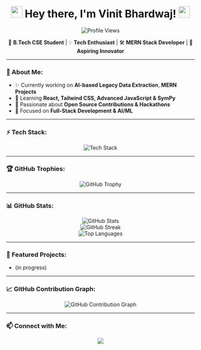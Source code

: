 
<h1 align="center">
  <img src="https://media.giphy.com/media/hvRJCLFzcasrR4ia7z/giphy.gif" width="30px"/>  
  Hey there, I'm Vinit Bhardwaj! 
  <img src="https://media.giphy.com/media/hvRJCLFzcasrR4ia7z/giphy.gif" width="30px"/>
</h1>

<p align="center">
  <img src="https://komarev.com/ghpvc/?username=vinit0730&label=Profile+Views&color=brightgreen&style=flat-square" alt="Profile Views" />
</p>

<p align="center">
  🚀 <b>B.Tech CSE Student</b> | 💡 <b>Tech Enthusiast</b> | 🛠 <b>MERN Stack Developer</b> | 🎯 <b>Aspiring Innovator</b>
</p>

---

### 🌟 About Me:
- ✨ Currently working on **AI-based Legacy Data Extraction**, **MERN Projects**
- 🎨 Learning **React, Tailwind CSS, Advanced JavaScript & SymPy**
- 🚀 Passionate about **Open Source Contributions & Hackathons**
- 🎯 Focused on **Full-Stack Development & AI/ML**

---

### ⚡ Tech Stack:
<p align="center">
  <img src="https://skillicons.dev/icons?i=java,python,javascript,react,nodejs,express,mongodb,git,github,tailwind,postman,html,css" alt="Tech Stack" />
</p>

---

### 🏆 GitHub Trophies:
<p align="center">
  <img src="https://github-profile-trophy.vercel.app/?username=vinit0730&theme=radical&no-frame=true&margin-w=5" alt="GitHub Trophy" />
</p>

---

### 📊 GitHub Stats:
<p align="center">
  <img src="https://github-readme-stats.vercel.app/api?username=vinit0730&show_icons=true&theme=radical" alt="GitHub Stats" />
  <br>
  <img src="https://github-readme-streak-stats.herokuapp.com/?user=vinit0730&theme=radical" alt="GitHub Streak" />
  <br>
  <img src="https://github-readme-stats.vercel.app/api/top-langs/?username=vinit0730&layout=compact&theme=radical" alt="Top Languages" />
</p>

---

### 🚀 Featured Projects:
- (in progress)

---


### 📈 GitHub Contribution Graph:
<p align="center">
  <img src="https://github-readme-activity-graph.vercel.app/graph?username=vinit0730&theme=react-dark&hide_border=true&area=true" alt="GitHub Contribution Graph"/>
</p>

---

### 📫 Connect with Me:
<p align="center">
  <a href="https://github.com/vinit0730">
    <img src="https://img.shields.io/badge/GitHub-100000?style=for-the-badge&logo=github&logoColor=white" />
  </a>
  <!-- <a href="https://www.linkedin.com/in/vinit0730/">
    <img src="https://img.shields.io/badge/LinkedIn-0077B5?style=for-the-badge&logo=linkedin&logoColor=white" />
  </a> -->
</p>
